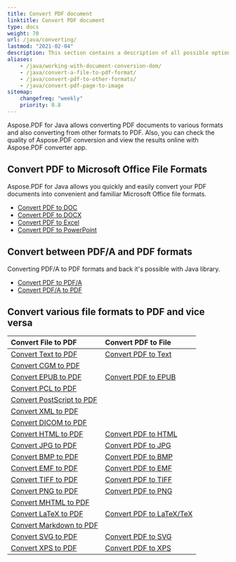 ```yaml
---
title: Convert PDF document
linktitle: Convert PDF document
type: docs
weight: 70
url: /java/converting/
lastmod: "2021-02-04"
description: This section contains a description of all possible options for converting PDF documents on Java using Aspose.PDF library.
aliases:
    - /java/working-with-document-conversion-dom/
    - /java/convert-a-file-to-pdf-format/
    - /java/convert-pdf-to-other-formats/    
    - /java/convert-pdf-page-to-image
sitemap:
    changefreq: "weekly"
    priority: 0.8
---
```


Aspose.PDF for Java allows converting PDF documents to various formats and also converting from other formats to PDF. Also, you can check the quality of Aspose.PDF conversion and view the results online with Aspose.PDF converter app. 

## Convert PDF to Microsoft Office File Formats

Aspose.PDF for Java allows you quickly and easily convert your PDF documents into convenient and familiar Microsoft Office file formats.

- [Convert PDF to DOC](/pdf/java/convert-pdf-to-doc/)
- [Convert PDF to DOCX](/pdf/java/convert-pdf-to-docx/)
- [Convert PDF to Excel](/pdf/java/convert-pdf-to-excel/)
- [Convert PDF to PowerPoint](/pdf/java/convert-pdf-to-powerpoint/)

## Convert between PDF/A and PDF formats

Converting  PDF/A to PDF formats and back it's possible with Java library.

- [Convert PDF to PDF/A](/pdf/java/convert-pdf-file-to-pdfa/)
- [Convert PDF/A to PDF](/pdf/java/convert-pdfa-to-pdf/)

## Convert various file formats to PDF and vice versa

| Convert File to PDF | Convert PDF to File |
| :---------------- | :------------------ |
| [Convert Text to PDF](/pdf/java/convert-text-to-pdf/) | [Convert PDF to Text](/pdf/java/convert-pdf-to-txt/) |
| [Convert CGM to PDF](/pdf/java/convert-cgm-to-pdf/) | |
| [Convert EPUB to PDF](/pdf/java/convert-epub-to-pdf/) | [Convert PDF to EPUB](/pdf/java/convert-pdf-to-epub/)
| [Convert PCL to PDF](/pdf/java/convert-pcl-to-pdf/) | |
| [Convert PostScript to PDF](/pdf/java/convert-postscript-to-pdf/)
| [Convert XML to PDF](/pdf/java/convert-xml-to-pdf/) | |
| [Convert DICOM to PDF](/pdf/java/convert-dicom-to-pdf/)
| [Convert HTML to PDF](/pdf/java/convert-html-to-pdf/) | [Convert PDF to HTML](/pdf/java/convert-pdf-to-html/) |
| [Convert JPG to PDF](/pdf/java/convert-jpg-to-pdf/) | [Convert PDF to JPG](/pdf/java/convert-pdf-to-jpg/) |
| [Convert BMP to PDF](/pdf/java/convert-bmp-to-pdf/) | [Convert PDF to BMP](/pdf/java/convert-pdf-to-bmp/) |
| [Convert EMF to PDF](/pdf/java/convert-emf-to-pdf/) | [Convert PDF to EMF](/pdf/java/convert-pdf-to-emf/) |
| [Convert TIFF to PDF](/pdf/java/convert-tiff-to-pdf/) | [Convert PDF to TIFF](/pdf/java/convert-pdf-to-tiff/) |
| [Convert PNG to PDF](/pdf/java/convert-png-to-pdf/) | [Convert PDF to PNG](/pdf/java/convert-pdf-to-png/) |
| [Convert MHTML to PDF](/pdf/java/convert-mhtml-to-pdf/)
| [Convert LaTeX to PDF](/pdf/java/convert-latex-tex-to-pdf/) | [Convert PDF to LaTeX/TeX](/pdf/java/convert-pdf-to-latex-tex/) |
| [Convert Markdown to PDF](/pdf/java/convert-markdown-to-pdf/) | |
| [Convert SVG to PDF](/pdf/java/convert-svg-to-pdf/) | [Convert PDF to SVG](/pdf/java/convert-pdf-to-svg/) |
| [Convert XPS to PDF](/pdf/java/convert-xps-to-pdf/) | [Convert PDF to XPS](/pdf/java/convert-pdf-to-xps/) |
